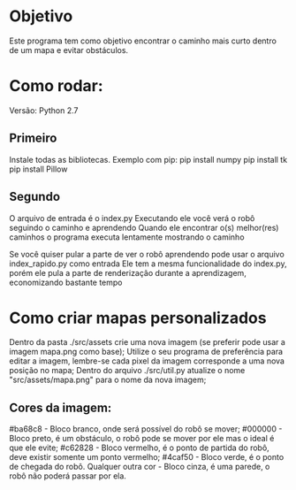 # Objetivo
Este programa tem como objetivo encontrar o caminho mais curto dentro de um mapa e evitar obstáculos.
 
# Como rodar:
Versão: Python 2.7
 
## Primeiro 
Instale todas as bibliotecas. Exemplo com pip:
pip install numpy
pip install tk
pip install Pillow
 
## Segundo
O arquivo de entrada é o index.py
Executando ele você verá o robô seguindo o caminho e aprendendo
Quando ele encontrar o(s) melhor(res) caminhos o programa executa lentamente mostrando o caminho
 
Se você quiser pular a parte de ver o robô aprendendo pode usar o arquivo index_rapido.py como entrada
Ele tem a mesma funcionalidade do index.py, porém ele pula a parte de renderização durante a aprendizagem, economizando bastante tempo 
 
 
# Como criar mapas personalizados
Dentro da pasta ./src/assets crie uma nova imagem (se preferir pode usar a imagem mapa.png como base);
Utilize o seu programa de preferência para editar a imagem, lembre-se cada pixel da imagem corresponde a uma nova posição no mapa;
Dentro do arquivo ./src/util.py atualize o nome "src/assets/mapa.png" para o nome da nova imagem;
 
## Cores da imagem:
#ba68c8 - Bloco branco, onde será possível do robô se mover;
#000000 - Bloco preto, é um obstáculo, o robô pode se mover por ele mas o ideal é que ele evite;
#c62828 - Bloco vermelho, é o ponto de partida do robô, deve existir somente um ponto vermelho;
#4caf50 - Bloco verde, é o ponto de chegada do robô.
Qualquer outra cor - Bloco cinza, é uma parede, o robô não poderá passar por ela.
